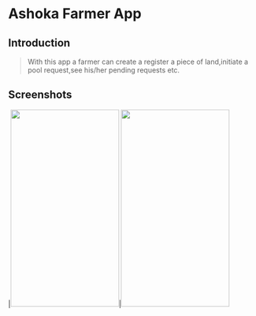 # Ashoka Farmer App
## Introduction
> With this app a farmer can create a register a piece of land,initiate a pool request,see his/her pending requests etc.

## Screenshots

|<img src="https://github.com/utsavmajhi/Ashokafarmer/blob/master/temp/2.gif" width="220" height="400" title="" alt=""></a>|<img src="https://github.com/utsavmajhi/Ashokafarmer/blob/master/temp/3.gif" width="220" height="400" title="" alt=""></a>
